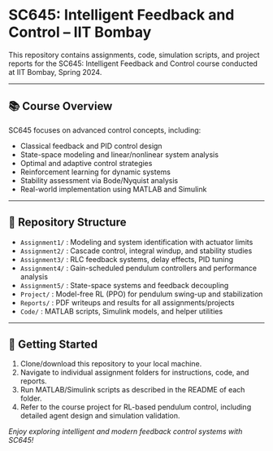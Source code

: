 # SC645: Intelligent Feedback and Control – IIT Bombay

This repository contains assignments, code, simulation scripts, and project reports for the SC645: Intelligent Feedback and Control course conducted at IIT Bombay, Spring 2024.

---

## 📚 Course Overview

SC645 focuses on advanced control concepts, including:
- Classical feedback and PID control design
- State-space modeling and linear/nonlinear system analysis
- Optimal and adaptive control strategies
- Reinforcement learning for dynamic systems
- Stability assessment via Bode/Nyquist analysis
- Real-world implementation using MATLAB and Simulink

---

## 📁 Repository Structure

- `Assignment1/` : Modeling and system identification with actuator limits
- `Assignment2/` : Cascade control, integral windup, and stability studies
- `Assignment3/` : RLC feedback systems, delay effects, PID tuning
- `Assignment4/` : Gain-scheduled pendulum controllers and performance analysis
- `Assignment5/` : State-space systems and feedback decoupling
- `Project/` : Model-free RL (PPO) for pendulum swing-up and stabilization
- `Reports/` : PDF writeups and results for all assignments/projects
- `Code/` : MATLAB scripts, Simulink models, and helper utilities

---

## 🔧 Getting Started

1. Clone/download this repository to your local machine.
2. Navigate to individual assignment folders for instructions, code, and reports.
3. Run MATLAB/Simulink scripts as described in the README of each folder.
4. Refer to the course project for RL-based pendulum control, including detailed agent design and simulation validation.




*Enjoy exploring intelligent and modern feedback control systems with SC645!*
